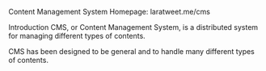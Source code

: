 Content Management System
Homepage: laratweet.me/cms

Introduction
CMS, or Content Management System, is a distributed system for managing different types of contents.

CMS has been designed to be general and to handle many different types of contents. 
